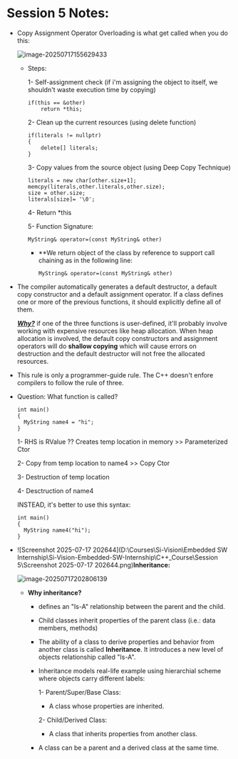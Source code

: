 # Session 5 Notes:

- Copy Assignment Operator Overloading is what get called when you do this:

  ![image-20250717155629433](C:\Users\hp\AppData\Roaming\Typora\typora-user-images\image-20250717155629433.png)

  - Steps:

    1- Self-assignment check (if i'm assigning the object to itself, we shouldn't waste execution time by copying)

    ```
    if(this == &other)
    	return *this;
    ```

    2- Clean up the current resources (using delete function)

    ```
    if(literals != nullptr)
    {
    	delete[] literals;
    }
    ```

    3- Copy values from the source object (using Deep Copy Technique)

    ```
    literals = new char[other.size+1];
    memcpy(literals,other.literals,other.size);
    size = other.size;
    literals[size]= '\0';
    ```

    4- Return *this

    5- Function Signature:

    ```
    MyString& operator=(const MyString& other)  
    ```

    - **We return object of the class by reference to support call chaining as in the following line:

      ```
      MyString& operator=(const MyString& other)
      ```

- The compiler automatically generates a default destructor, a default copy constructor and a default assignment operator. If a class defines one or more of the previous functions, it should explicitly define all of them.

  <u>***Why?***</u> if one of the three functions is user-defined, it'll probably involve working with expensive resources like heap allocation. When heap allocation is involved, the default copy constructors and assignment operators will do **shallow copying** which will cause errors on destruction and the default destructor will not free the allocated resources.

- This rule is only a programmer-guide rule. The C++ doesn't enfore compilers to follow the rule of three.

- Question: What function is called?

  ```
  int main()
  {
  	MyString name4 = "hi";
  }
  ```

  1- RHS is RValue ?? Creates temp location in memory >> Parameterized Ctor

  2- Copy from temp location to name4 >> Copy Ctor

  3- Destruction of temp location

  4- Desctruction of name4

  INSTEAD, it's better to use this syntax:

  ```
  int main()
  {
  	MyString name4("hi");
  }
  ```

- ![Screenshot 2025-07-17 202644](D:\Courses\Si-Vision\Embedded SW Internship\Si-Vision-Embedded-SW-Internship\C++_Course\Session 5\Screenshot 2025-07-17 202644.png)**Inheritance:**

  ![image-20250717202806139](C:\Users\hp\AppData\Roaming\Typora\typora-user-images\image-20250717202806139.png)

  - **Why inheritance?**

    - defines an "Is-A" relationship between the parent and the child.

    - Child classes inherit properties of the parent class (i.e.: data members, methods)

    - The ability of a class to derive properties and behavior from another class is called **Inheritance**. It introduces a new level of objects relationship called "Is-A".

    - Inheritance models real-life example using hierarchial scheme where objects carry different labels:

      1- Parent/Super/Base Class:

       - A class whose properties are inherited.

      2- Child/Derived Class:

      - A class that inherits properties from another class.

    - A class can be a parent and a derived class at the same time.